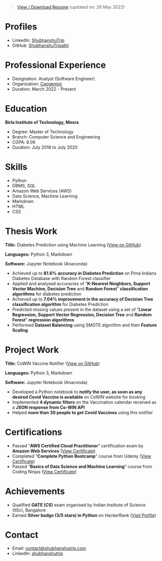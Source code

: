 >[View / Download Resume](/Documents/Shubhanshu%20Tripathi%20Resume.pdf) (updated on: 26 May 2022)

# Profiles
- LinkedIn: [ShubhanshuTrip](https://www.linkedin.com/in/ShubhanshuTrip)
- GitHub: [ShubhanshuTripathi](https://github.com/ShubhanshuTripathi)

# Professional Experience
- Designation: Analyst (Software Engineer)
- Organization: [Capgemini](https://www.capgemini.com)
- Duration: March 2022 - Present

# Education
**Birla Institute of Technology, Mesra**
- Degree: Master of Technology
- Branch: Computer Science and Engineering
- CGPA: 8.06
- Duration: July 2018 to July 2020

# Skills
- Python
- DBMS, SQL
- Amazon Web Services (AWS)
- Data Science, Machine Learning
- Markdown
- HTML
- CSS

# Thesis Work

**Title:** Diabetes Prediction using Machine Learning ([View on GitHub](https://github.com/ShubhanshuTripathi/Diabetes-Prediction))

**Languages:** Python 3, Markdown

**Software:** Jupyter Notebook (Anaconda)
- Achieved up to **81.6% accuracy in Diabetes Prediction** on Pima Indians Diabetes Database with Random Forest classifier
- Applied and analysed accuracies of “**K-Nearest Neighbors, Support Vector Machine, Decision Tree** and **Random Forest**” **classification algorithms** for diabetes prediction
- Achieved up to **7.04% improvement in the accuracy of Decision Tree classification algorithm** for Diabetes Prediction
- Predicted missing values present in the dataset using a set of “**Linear Regression, Support Vector Regression, Decision Tree** and **Random Forest**” **regression algorithms**
- Performed **Dataset Balancing** using SMOTE algorithm and then **Feature Scaling**

# Project Work

**Title:** CoWIN Vaccine Notifier ([View on GitHub](https://github.com/ShubhanshuTripathi/CoWIN-Vaccine-Notifier))

**Languages:** Python 3, Markdown

**Software:** Jupyter Notebook (Anaconda)
- Developed a Python notebook to **notify the user, as soon as any desired Covid Vaccine is available** on CoWIN website for booking
- Implemented **4 dynamic filters** on the Vaccination calendar received as a **JSON response from Co-WIN API**
- Helped **more than 30 people to get Covid Vaccines** using this notifier

# Certifications
- Passed “**AWS Certified Cloud Practitioner**” certification exam by **Amazon Web Services** ([View Certificate](/Documents/ST%20AWS-CCP%20Certificate.pdf))
- Completed “**Complete Python Bootcamp**” course from Udemy ([View Certificate](https://ude.my/UC-8406f3da-58cb-4c48-ae37-acde960790fd))
- Passed “**Basics of Data Science and Machine Learning**” course from Coding Ninjas ([View Certificate](https://students.codingninjas.com/verify/65b6af5ee928bb1c))

# Achievements
- Qualified **GATE (CS)** exam organised by Indian Institute of Science (IISc), Bangalore
- Earned **Silver badge (3/5 stars) in Python** on HackerRank ([Visit Profile](https://www.hackerrank.com/shubhanshu_trip))

# Contact
- Email: [contact@shubhanshutrip.com](mailto:contact@shubhanshutrip.com)
- LinkedIn: [shubhanshutrip](https://www.linkedin.com/in/shubhanshutrip)
